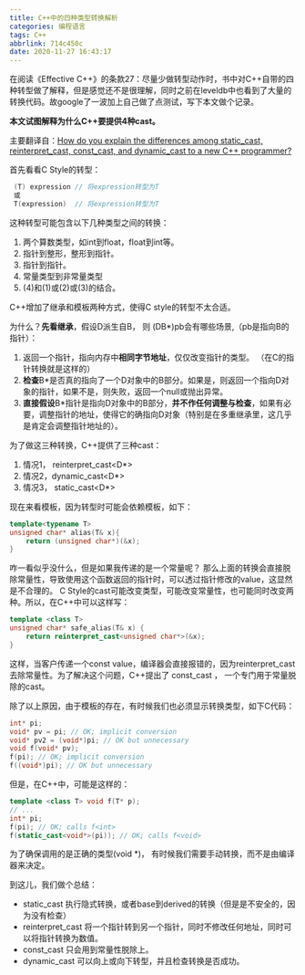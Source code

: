 ```yaml
---
title: C++中的四种类型转换解析
categories: 编程语言
tags: C++
abbrlink: 714c450c
date: 2020-11-27 16:43:17
---
```


在阅读《Effective C++》的条款27：尽量少做转型动作时，书中对C++自带的四种转型做了解释，但是感觉还不是很理解，同时之前在leveldb中也看到了大量的转换代码。故google了一波加上自己做了点测试，写下本文做个记录。

**本文试图解释为什么C++要提供4种cast。**

主要翻译自：[How do you explain the differences among static\_cast, reinterpret\_cast, const\_cast, and dynamic\_cast to a new C++ programmer?](https://www.quora.com/How-do-you-explain-the-differences-among-static_cast-reinterpret_cast-const_cast-and-dynamic_cast-to-a-new-C++-programmer#:~:text=static_cast%20performs%20implicit%20conversions%2C%20the,their%20numerical%20(integer)%20values.)

<!--more-->

首先看看C Style的转型：

```c++
 (T) expression // 将expression转型为T
 或
 T(expression)	// 将expression转型为T
```

这种转型可能包含以下几种类型之间的转换：

1. 两个算数类型，如int到float，float到int等。
2. 指针到整形，整形到指针。
3. 指针到指针。
4. 常量类型到非常量类型
5. (4)和(1)或(2)或(3)的结合。

C++增加了继承和模板两种方式，使得C style的转型不太合适。

为什么？**先看继承**，假设D派生自B， 则 (DB*)pb会有哪些场景,（pb是指向B的指针）：

1. 返回一个指针，指向内存中**相同字节地址**，仅仅改变指针的类型。 （在C的指针转换就是这样的）
2. **检查**B*是否真的指向了一个D对象中的B部分。如果是，则返回一个指向D对象的指针，如果不是，则失败，返回一个null或抛出异常。
3. **直接假设**B*指针是指向D对象中的B部分，**并不作任何调整与检查**，如果有必要，调整指针的地址，使得它的确指向D对象（特别是在多重继承里，这几乎是肯定会调整指针地址的）。

为了做这三种转换，C++提供了三种cast：

1. 情况1， reinterpret_cast<D*>
2. 情况2，dynamic_cast<D*>
3. 情况3， static_cast<D*>

现在来看模板，因为转型时可能会依赖模板，如下：

```c++
template<typename T>
unsigned char* alias(T& x){
    return (unsigned char*)(&x);
}
```

咋一看似乎没什么，但是如果我传递的是一个常量呢？ 那么上面的转换会直接脱除常量性，导致使用这个函数返回的指针时，可以透过指针修改的value，这显然是不合理的。 C Style的cast可能改变类型，可能改变常量性，也可能同时改变两种。所以，在C++中可以这样写：

```c++
template <class T> 
unsigned char* safe_alias(T& x) { 
    return reinterpret_cast<unsigned char*>(&x); 
} 
```

这样，当客户传递一个const value，编译器会直接报错的，因为reinterpret_cast去除常量性。为了解决这个问题，C++提出了 const_cast ， 一个专门用于常量脱除的cast。

除了以上原因，由于模板的存在，有时候我们也必须显示转换类型，如下C代码：

```c
int* pi; 
void* pv = pi; // OK; implicit conversion 
void* pv2 = (void*)pi; // OK but unnecessary 
void f(void* pv); 
f(pi); // OK; implicit conversion 
f((void*)pi); // OK but unnecessary 
```

但是，在C++中，可能是这样的：

```c++
template <class T> void f(T* p); 
// ... 
int* pi; 
f(pi); // OK; calls f<int> 
f(static_cast<void*>(pi)); // OK; calls f<void> 
```

为了确保调用的是正确的类型(void *)， 有时候我们需要手动转换，而不是由编译器来决定。

到这儿，我们做个总结：

- static_cast 执行隐式转换，或者base到derived的转换（但是是不安全的，因为没有检查）
- reinterpret_cast 将一个指针转到另一个指针，同时不修改任何地址，同时可以将指针转换为数值。
- const_cast 只会用到常量性脱除上。
- dynamic_cast 可以向上或向下转型，并且检查转换是否成功。